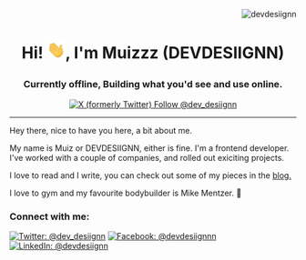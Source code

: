 <p align="right"> 
  <img src="https://komarev.com/ghpvc/?username=devdesiignn&color=00af54&style=flat-square&label=Profile+Views:" alt="devdesiignn" /> 
</p>

# <p align="center"> Hi! <img src="https://raw.githubusercontent.com/ABSphreak/ABSphreak/master/gifs/Hi.gif" width="32px">, I'm Muizzz (DEVDESIIGNN) </p>

### <p align="center"> Currently offline, Building what you'd see and use online. </p>

<p align="center"> 
  <a href="https://twitter.com/dev_desiignn" target="blank">
    <img alt="X (formerly Twitter) Follow @dev_desiignn" src="https://img.shields.io/twitter/follow/dev_desiignn?style=for-the-badge&logo=x&color=007cbe">
  </a>
</p>

---

Hey there, nice to have you here, a bit about me.
      
My name is Muiz or DEVDESIIGNN, either is fine.  I'm a frontend developer. I've worked with a couple of companies, and rolled out exiciting projects.

I love to read and I write, you can check out some of my pieces in the [blog.](https://devdesiignn.vercel.app/blog)
     
I love to gym and my favourite bodybuilder is Mike Mentzer. 💪       

### Connect with me:

[![Twitter: @dev_desiignn](https://img.shields.io/badge/twitter-1D9BF0?style=for-the-badge&logo=X&logoColor=white)](https://twitter.com/dev_desiignn) [![Facebook: @devdesiignnn](https://img.shields.io/badge/facebook-0866FF?style=for-the-badge&logo=facebook&logoColor=white)](https://facebook.com/devdesiignnn) [![LinkedIn: @devdesiignn](https://img.shields.io/badge/linkedin-0A66C2?style=for-the-badge&logo=linkedin&logoColor=white)](https://www.linkedin.com/in/devdesiignn/)
